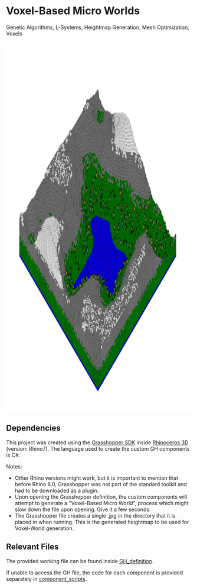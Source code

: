 # Voxel-Based Micro Worlds
 Genetic Algorithms, L-Systems, Heightmap Generation, Mesh Optimization, Voxels
 
<p align="center">
  <img width="1840" height="1000" src="https://github.com/calincraiu/Voxel-Based-Micro-Worlds/blob/main/images/Micro_Worlds.gif">
</p>
 
 ## Dependencies  
 This project was created using the [Grasshopper SDK](https://developer.rhino3d.com/api/grasshopper/html/723c01da-9986-4db2-8f53-6f3a7494df75.htm) inside [Rhinoceros 3D](https://www.rhino3d.com/) (version: Rhino7). The language used to create the custom GH components is C#. 
 
 Notes:  
 - Other Rhino versions might work, but it is important to mention that before Rhino 6.0, Grasshopper was not part of the standard toolkit and had to be downloaded as a plugin.  
 -  Upon opening the Grasshopper definition, the custom components will attempt to generate a "Voxel-Based Micro World", process which might slow down the file upon opening. Give it a few seconds. 
 -  The Grasshopper file creates a single .jpg in the directory that it is placed in when running. This is the generated heightmap to be used for Voxel-World generation.
 
 ## Relevant Files
 
The provided working file can be found inside [GH_definition](https://github.com/calincraiu/Voxel-Based-Micro-Worlds/tree/main/GH_definition).

If unable to access the GH file, the code for each component is provided separately in [component_scripts](https://github.com/calincraiu/Voxel-Based-Micro-Worlds/tree/main/component_scripts).

